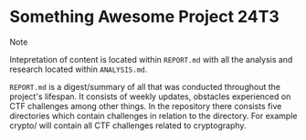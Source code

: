 # Something Awesome Project 24T3

>[!NOTE]
>Intepretation of content is located within `REPORT.md` with all the analysis and research located within `ANALYSIS.md`.
>
>`REPORT.md` is a digest/summary of all that was conducted throughout
>the project's lifespan. It consists of weekly updates,  obstacles experienced on CTF challenges among other things.
>In the repository there consists five directories which contain challenges in relation to the directory. For example
>crypto/ will contain all CTF challenges related to cryptography. 



